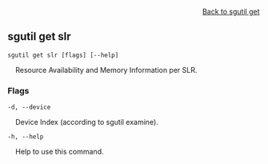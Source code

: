 <div id="readme" class="Box-body readme blob js-code-block-container">
<article class="markdown-body entry-content p-3 p-md-6" itemprop="text">
<p align="right">
<a href="https://github.com/fpgasystems/sgrt/blob/main/cli/manual/sgutil-get.md#sgutil-get">Back to sgutil get</a>
</p>

## sgutil get slr

<code>sgutil get slr [flags] [--help]</code>
<p>
  &nbsp; &nbsp; Resource Availability and Memory Information per SLR.
</p>

### Flags
<code>-d, --device <string></code>
<p>
  &nbsp; &nbsp; Device Index (according to sgutil examine).
</p>

<code>-h, --help <string></code>
<p>
  &nbsp; &nbsp; Help to use this command.
</p>